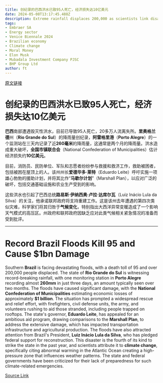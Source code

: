 ```yaml
---
title: 创纪录的巴西洪水已致95人死亡，经济损失达10亿美元
date: 2024-05-08T13:17:45.488Z
description: Extreme rainfall displaces 200,000 as scientists link disaster with climate change
tags: 
- Embraer SA
- Energy sector
- Venice Biennale 2024
- Brazilian economy
- Climate change
- Moral Money
- Elon Musk
- Mubadala Investment Company PJSC
- BHP Group Ltd
author: ft
---
```


[原文链接](https://ft.com/content/dec816f8-1f53-4c47-939c-874efb8218c6)

# 创纪录的巴西洪水已致95人死亡，经济损失达10亿美元

**巴西**南部遭遇毁灭性洪水，目前已导致95人死亡，20多万人流离失所。**里奥格兰德**州（**Rio Grande do Sul**）的降雨量创纪录，**阿雷格里港**（**Porto Alegre**）的一个监测站在三天内记录了近**260毫米**的降雨量，这通常是两个月的降雨量。洪水造成重大破坏，**全国市镇联合会**（National Confederation of Municipalities）估计经济损失约**10亿美元**。

目前，消防员、民防单位、军队和志愿者纷纷参与救援和救济工作，救助被困者，包括被困在屋顶上的人。该州州长**爱德华多·莱特**（Eduardo Leite）呼吁实施一项雄心勃勃的援助计划，并将其比作“**马歇尔计划**”（Marshall Plan），以应对广泛的破坏，包括交通基础设施和农业生产受到的影响。

这些洪水也引起了巴西总统**路易斯·伊纳西奥·卢拉·达席尔瓦**（Luiz Inácio Lula da Silva）的关注，他承诺联邦政府将支持重建工作。这是该州去年遭遇的第四次类似灾难，科学家们将其归咎于**气候变化**，特别指出大西洋异常变暖造成了一个影响天气模式的高压区。州政府和联邦政府因缺乏应对此类气候相关紧急情况的准备而受到批评。

---

# Record Brazil Floods Kill 95 and Cause $1bn Damage 

Southern **Brazil** is facing devastating floods, with a death toll of 95 and over 200,000 people displaced. The state of **Rio Grande do Sul** is witnessing record-breaking rainfall, with one monitoring station in **Porto Alegre** recording almost **260mm** in just three days, an amount typically seen over two months. The floods have caused significant damage, with the **National Confederation of Municipalities** estimating economic losses of approximately **$1 billion**. The situation has prompted a widespread rescue and relief effort, with firefighters, civil defense units, the army, and volunteers rushing to aid those stranded, including people trapped on rooftops. The state's governor, **Eduardo Leite**, has appealed for an ambitious aid program, drawing comparisons to the **Marshall Plan**, to address the extensive damage, which has impacted transportation infrastructure and agricultural production. The floods have also attracted attention from Brazil's President, **Luiz Inácio Lula da Silva**, who has pledged federal support for reconstruction. This disaster is the fourth of its kind to strike the state in the past year, and scientists attribute it to **climate change**, specifically citing abnormal warming in the Atlantic Ocean creating a high-pressure zone that influences weather patterns. The state and federal governments have been criticized for their lack of preparedness for such climate-related emergencies.

[Source Link](https://ft.com/content/dec816f8-1f53-4c47-939c-874efb8218c6)

